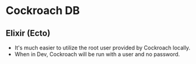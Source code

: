 # Cockroach DB

## Elixir (Ecto)

* It's much easier to utilize the root user provided by Cockroach locally.
* When in Dev, Cockroach will be run with a user and no password.
